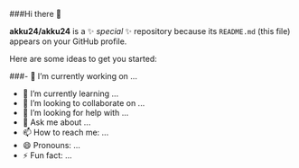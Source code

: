 ###Hi there 👋


**akku24/akku24** is a ✨ _special_ ✨ repository because its `README.md` (this file) appears on your GitHub profile.

Here are some ideas to get you started:

###- 🔭 I’m currently working on ...
- 🌱 I’m currently learning ...
- 👯 I’m looking to collaborate on ...
- 🤔 I’m looking for help with ...
- 💬 Ask me about ...
- 📫 How to reach me: ...
- 😄 Pronouns: ...
- ⚡ Fun fact: ...

